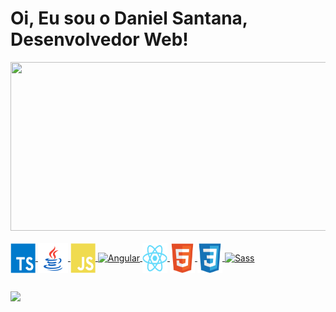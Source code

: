 # Oi, Eu sou o Daniel Santana, Desenvolvedor Web!
<div align="center">
  <a href="https://github.com/DanieruStark">
  <img height="270em" width="630em" src="https://github-readme-stats.vercel.app/api/top-langs/?username=DanieruStark&layout=compact&langs_count=7&theme=dracula&PAT_1"/>
</div>
<div style="display: inline_block"><br>
  <img align="center" alt="Ts" height="48" width="40" src="https://raw.githubusercontent.com/devicons/devicon/master/icons/typescript/typescript-plain.svg">
  <img align="center" alt="Java" height="48" width="48" src="https://github.com/DanieruStark/DanieruStark/blob/main/icons8-java.svg">
  <img align="center" alt="Js" height="48" width="40" src="https://raw.githubusercontent.com/devicons/devicon/master/icons/javascript/javascript-plain.svg">
  <img align="center" alt="Angular" height="48" width="40" src="https://cdn.jsdelivr.net/gh/devicons/devicon/icons/angularjs/angularjs-original.svg" />
  <img align="center" alt="React" height="48" width="40" src="https://raw.githubusercontent.com/devicons/devicon/master/icons/react/react-original.svg">
  <img align="center" alt="HTML" height="48" width="40" src="https://raw.githubusercontent.com/devicons/devicon/master/icons/html5/html5-original.svg">
  <img align="center" alt="CSS" height="48" width="40" src="https://raw.githubusercontent.com/devicons/devicon/master/icons/css3/css3-original.svg">
  <img align="center" alt="Sass" height="48" width="40" src="https://cdn.jsdelivr.net/gh/devicons/devicon/icons/sass/sass-original.svg" />
</div>

##

<div>
  <a href="https://www.linkedin.com/in/danielsantanasilva/" target="_blank"><img src="https://img.shields.io/badge/-LinkedIn-%230077B5?style=for-the-   badge&logo=linkedin&logoColor=white" target="_blank"></a>
</div>
